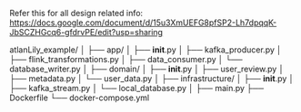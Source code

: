 Refer this for all design related info: https://docs.google.com/document/d/15u3XmUEFG8pfSP2-Lh7dpqqK-JbSCZHGcq6-gfdrvPE/edit?usp=sharing

atlanLily_example/
│
├── app/
│   ├── __init__.py
│   ├── kafka_producer.py
│   ├── flink_transformations.py
│   ├── data_consumer.py
│   └── database_writer.py
│
├── domain/
│   ├── __init__.py
│   ├── user_review.py
│   ├── metadata.py
│   └── user_data.py
│
├── infrastructure/
│   ├── __init__.py
│   ├── kafka_stream.py
│   └── local_database.py
│
├── main.py
├── Dockerfile
└── docker-compose.yml

